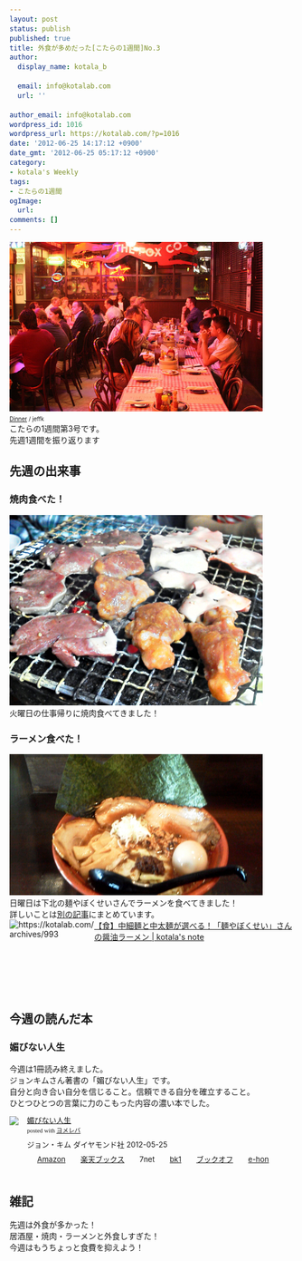 ```yaml
---
layout: post
status: publish
published: true
title: 外食が多めだった[こたらの1週間]No.3
author:
  display_name: kotala_b

  email: info@kotalab.com
  url: ''

author_email: info@kotalab.com
wordpress_id: 1016
wordpress_url: https://kotalab.com/?p=1016
date: '2012-06-25 14:17:12 +0900'
date_gmt: '2012-06-25 05:17:12 +0900'
category:
- kotala's Weekly
tags:
- こたらの1週間
ogImage:
  url:
comments: []
---
```

<p><a href="/wp-content/uploads/weekly_120625_02.jpg" target="_blank"><img src="/wp-content/uploads/weekly_120625_02.jpg" alt="" title="weekly_120625_02" width="448" height="299" class="alignnone size-full wp-image-1027" /></a><br /><span style="font-size:10px;"><a href="https://www.flickr.com/photos/jeffk/62725240/" target="_blank">Dinner</a> / jeffk</span><br />
こたらの1週間第3号です。<br />
先週1週間を振り返ります<br />
</p>
<!--more-->
<h2>先週の出来事</h2>
<h3>焼肉食べた！</h3>
<p><a href="/wp-content/uploads/weekly_120625.jpg" target="_blank"><img src="/wp-content/uploads/weekly_120625.jpg" alt="" title="weekly_120625" width="448" height="336" class="alignnone size-full wp-image-1019" /></a><br />
火曜日の仕事帰りに焼肉食べてきました！</p>
<h3>ラーメン食べた！</h3>
<p><a href="/wp-content/uploads/ramen_120625_03.jpg" target="_blank"><img src="/wp-content/uploads/ramen_120625_03.jpg" alt="" title="ramen_120625_03" width="448" height="249" class="alignnone size-full wp-image-997" /></a><br />
日曜日は下北の麺やぼくせいさんでラーメンを食べてきました！<br />
詳しいことは<a href="/ramen-bokusei" title="【食】中細麺と中太麺が選べる！「麺やぼくせい」さんの醤油ラーメン" target="_blank">別の記事</a>にまとめています。<br />
<a href="/ramen-bokusei" target="_blank"><img title="【食】中細麺と中太麺が選べる！「麺やぼくせい」さんの醤油ラーメン | kotala's note" src="https://capture.heartrails.com/150x130?https://kotalab.com/ramen-bokusei" alt="https://kotalab.com/archives/993" width="150" height="130" align="left" /></a><a href="/ramen-bokusei" title="【食】中細麺と中太麺が選べる！「麺やぼくせい」さんの醤油ラーメン" target="_blank">【食】中細麺と中太麺が選べる！「麺やぼくせい」さんの醤油ラーメン | kotala's note</a><br style="clear:both;" /></p>
<h2>今週の読んだ本</h2>
<h3>媚びない人生</h3>
<p>今週は1冊読み終えました。<br />
ジョンキムさん著書の「媚びない人生」です。<br />
自分と向き合い自分を信じること。信頼できる自分を確立すること。<br />
ひとつひとつの言葉に力のこもった内容の濃い本でした。</p>
<div class="booklink-box" style="text-align:left;padding-bottom:20px;font-size:small;/zoom: 1;overflow: hidden;">
<div class="booklink-image" style="float:left;margin:0 15px 10px 0;"><a href="https://www.amazon.co.jp/exec/obidos/asin/4478017697/same-22/" name="booklink" rel="nofollow" target="_blank"><img src="https://images-fe.ssl-images-amazon.com/images/I/31MJqxfaoIL._SL160_.jpg" style="border: none;" /></a></div>
<div class="booklink-info" style="line-height:120%;/zoom: 1;overflow: hidden;">
<div class="booklink-name" style="margin-bottom:10px;line-height:120%"><a href="https://www.amazon.co.jp/exec/obidos/asin/4478017697/same-22/" rel="nofollow" name="booklink" target="_blank">媚びない人生</a>
<div class="booklink-powered-date" style="font-size:8pt;margin-top:5px;font-family:verdana;line-height:120%">posted with <a href="https://yomereba.com" target="_blank">ヨメレバ</a></div>
</div>
<div class="booklink-detail" style="margin-bottom:5px;">ジョン・キム ダイヤモンド社 2012-05-25    </div>
<div class="booklink-link2" style="margin-top:10px;">
<div class="shoplinkamazon" style="display:inline;margin-right:5px;background: url('https://img.yomereba.com/tam_y.gif') 0 0 no-repeat;padding: 2px 0 2px 18px;white-space: nowrap;"><a href="https://www.amazon.co.jp/exec/obidos/asin/4478017697/same-22/" rel="nofollow" target="_blank" title="アマゾン" >Amazon</a></div>
<div class="shoplinkrakuten" style="display:inline;margin-right:5px;background: url('https://img.yomereba.com/tam_y.gif') 0 -50px no-repeat;padding: 2px 0 2px 18px;white-space: nowrap;"><a href="https://hb.afl.rakuten.co.jp/hgc/0fa7afc8.bbfc196a.0fa7afc9.d56c38f1/?pc=http%3A%2F%2Fbooks.rakuten.co.jp%2Frb%2F11662683%2F%3Fscid%3Daf_ich_link_urltxt%26m%3Dhttp%3A%2F%2Fm.rakuten.co.jp%2Fev%2Fbook%2F" rel="nofollow" target="_blank" title="楽天ブックス" >楽天ブックス</a></div>
<div class="shoplinkseven" style="display:inline;margin-right:5px;background: url('https://img.yomereba.com/tam_y.gif') 0 -100px no-repeat;padding: 2px 0 2px 18px;white-space: nowrap;"><span class="removed_link" title="click.linksynergy.com/fs-bin/click?id=d2yYUp776R4&amp;subid=&amp;offerid=197738.1&amp;type=10&amp;tmpid=1787&amp;RD_PARM1=http%253A%252F%252Fwww.7netshopping.jp%252Fbooks%252Fsearch_result%252F%253Fctgy%253Dbooks%2526code%253D4478017697">7net</span></div>
<div class="shoplinkbk1" style="display:inline;margin-right:5px;background: url('https://img.yomereba.com/tam_y.gif') 0 -150px no-repeat;padding: 2px 0 2px 18px;white-space: nowrap;"><a href="https://ck.jp.ap.valuecommerce.com/servlet/referral?sid=2967684&pid=881104827&vc_url=http%3A%2F%2Fhonto.jp%2Fnetstore%2Fsearch_021_104478017697.html%3Fsrchf%3D1%26srchGnrNm%3D1" target="_blank" title="bk1" >bk1</a></div>
<div class="shoplinkbookoff" style="display:inline;margin-right:5px;background: url('https://img.yomereba.com/tam_y.gif') 0 -200px no-repeat;padding: 2px 0 2px 18px;white-space: nowrap;"><a href="https://click.linksynergy.com/fs-bin/click?id=d2yYUp776R4&subid=&offerid=169505.1&type=10&tmpid=3677&RD_PARM1=http%253A%252F%252Fwww.bookoffonline.co.jp%252Fdisplay%252FL001%252Cbg%253D12%252Cq%253D9784478017692" rel="nofollow" target="_blank" title="ブックオフオンライン" >ブックオフ</a></div>
<div class="shoplinkehon" style="display:inline;margin-right:5px;background: url('https://img.yomereba.com/tam_y.gif') 0 -250px no-repeat;padding: 2px 0 2px 18px;white-space: nowrap;"><a href="https://ck.jp.ap.valuecommerce.com/servlet/referral?sid=2967684&pid=881116635&vc_url=http%3A%2F%2Fwww.e-hon.ne.jp%2Fbec%2FSA%2FDetail%3FrefISBN%3D4478017697" target="_blank" title="e-hon" >e-hon</a></div>
</div>
</div>
</div>
<h2>雑記</h2>
<p>先週は外食が多かった！<br />
居酒屋・焼肉・ラーメンと外食しすぎた！<br />
今週はもうちょっと食費を抑えよう！</p>
